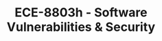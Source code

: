 ---
layout: course
title: ECE-8803h - Software Vulnerabilities & Security
aliases: 
course_id: ECE-8803h
permalink: /ECE-8803h/
avg_difficulty: 0
avg_rating: 0
avg_workload: 0
---